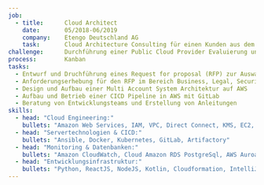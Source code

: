 ```yaml
---
job:
  - title:      Cloud Architect
    date:       05/2018-06/2019
    company:    Etengo Deutschland AG
    task:       Cloud Architecture Consulting für einen Kunden aus dem Bereich Multimedia  
challenge:      Durchführung einer Public Cloud Provider Evaluierung und Erstellung einer cloudbasierten Architektur. 
process:        Kanban
tasks:
  - Entwurf und Druchführung eines Request for proposal (RFP) zur Auswahl eines geeigneten Public Cloud Providers
  - Anforderungserhebung für den RFP im Bereich Business, Legal, Security, Operations, Business Intelligence und Architektur
  - Design und Aufbau einer Multi Account System Architektur auf AWS   
  - Aufbau und Betrieb einer CICD Pipeline in AWS mit GitLab
  - Beratung von Entwicklungsteams und Erstellung von Anleitungen
skills:
  - head: "Cloud Engineering:"
    bullets: "Amazon Web Services, IAM, VPC, Direct Connect, KMS, EC2, ECS Fargate"  
  - head: "Servertechnologien & CICD:"
    bullets: "Ansible, Docker, Kubernetes, GitLab, Artifactory"
  - head: "Monitoring & Datenbanken:"
    bullets: "Amazon CloudWatch, Cloud Amazon RDS PostgreSql, AWS Auroara"
  - head: "Entwicklungsinfrastruktur:"
    bullets: "Python, ReactJS, NodeJS, Kotlin, Cloudformation, IntelliJ IDEA"
---
```

